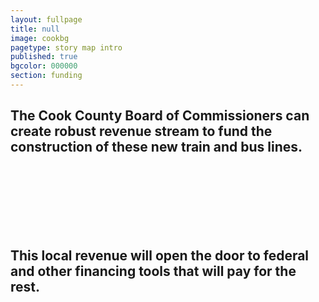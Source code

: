 ```yaml
---
layout: fullpage
title: null
image: cookbg
pagetype: story map intro
published: true
bgcolor: 000000
section: funding
---
```


## The Cook County Board of Commissioners can create robust revenue stream to fund the construction of these new train and bus lines.
<br><br><br>
<br><br><br>
## This local revenue will open the door to federal and other financing tools that will pay for the rest.
